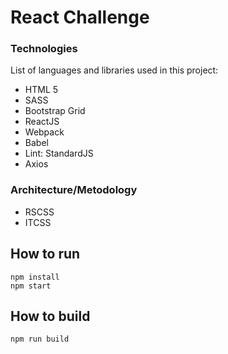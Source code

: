 # React Challenge

### Technologies
List of languages and libraries used in this project:
- HTML 5
- SASS
- Bootstrap Grid
- ReactJS
- Webpack
- Babel
- Lint: StandardJS
- Axios

### Architecture/Metodology
- RSCSS
- ITCSS

## How to run
```
npm install
npm start
```

## How to build
```
npm run build
```
